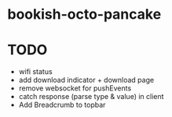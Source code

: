 # bookish-octo-pancake

# TODO
- wifi status  
- add download indicator + download page  
- remove websocket for pushEvents  
- catch response (parse type & value) in client
- Add Breadcrumb to topbar